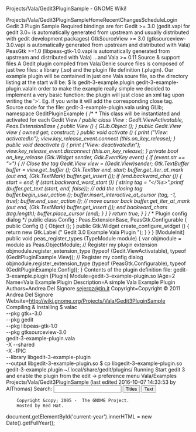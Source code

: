 Projects/Vala/Gedit3PluginSample - GNOME Wiki!
<!--
var search_hint = "Search";
//-->
Projects/Vala/Gedit3PluginSampleHomeRecentChangesScheduleLogin
Gedit 3 Plugin Sample
Required bindings are for: Gedit >= 3.0 (gedit.vapi for gedit 3.0+ is automatically generated from upstream and usually distributed with gedit development packages) GtkSourceView >= 3.0 (gtksourceview-3.0.vapi is automatically generated from upstream and distributed with Vala) PeasGtk >=1.0 (libpeas-gtk-1.0.vapi is automatically generated from upstream and distributed with Vala) ...and Vala >= 0.11 
Source &amp; support files
A Gedit plugin compiled from Vala/Genie source files is composed of just two files: a library (.so) and the plugin file definition (.plugin). Our example plugin will be contained in just one Vala soure file, so the directory listing at the start will be: $ ls
gedit-3-example.plugin
gedit-3-example-plugin.valaIn order to make the example really simple we decided to implement a very basic function: the plugin will just close an xml tag upon writing the '>'. Eg. if you write <test> it will add the corresponding </test> close tag. Source code for the file: gedit-3-example-plugin.vala using GLib;
namespace GeditPluginExample
{
        /*
         * This class will be instantiated and activated for each Gedit View
         */
        public class View : Gedit.ViewActivatable, Peas.ExtensionBase
        {
                public View ()
                {
                        GLib.Object ();
                }
                public Gedit.View view {
                         owned get; construct;
                }
                public void activate ()
                {
                        print ("View: activated\n");
                        view.key_release_event.connect (this.on_key_release);
                }
                public void deactivate ()
                {
                        print ("View: deactivated\n");
                        view.key_release_event.disconnect (this.on_key_release);
                }
                private bool on_key_release (Gtk.Widget sender, Gdk.EventKey event)
                {
                        if (event.str == ">") {
                                // Close the tag
                                Gedit.View view = (Gedit.View)sender;
                                Gtk.TextBuffer buffer = view.get_buffer ();
                                Gtk.TextIter end, start;
                                buffer.get_iter_at_mark (out end, (Gtk.TextMark) buffer.get_insert ());
                                if (end.backward_char ()) {
                                        start = end;
                                        if (start.backward_word_start ()) {
                                                string tag = "</%s>".printf (buffer.get_text (start, end, false));
                                                // add the closing tag
                                                buffer.begin_user_action ();
                                                buffer.insert_interactive_at_cursor (tag, -1, true);
                                                buffer.end_user_action ();
                                                // move cursor back
                                                buffer.get_iter_at_mark (out end, (Gtk.TextMark) buffer.get_insert ());
                                                end.backward_chars (tag.length);
                                                buffer.place_cursor (end);
                                        }
                                }
                        }
                        return true;
                }
        }
        /*
         * Plugin config dialog
         */
        public class Config : Peas.ExtensionBase, PeasGtk.Configurable
        {
                public Config () 
                {
                        Object ();
                }
                public Gtk.Widget create_configure_widget () 
                {
                        return new Gtk.Label (" Gedit 3.0 Example Vala Plugin ");
                }
        }
}
[ModuleInit]
public void peas_register_types (TypeModule module) 
{
        var objmodule = module as Peas.ObjectModule;
        // Register my plugin extension
        objmodule.register_extension_type (typeof (Gedit.ViewActivatable), typeof (GeditPluginExample.View));
        // Register my config dialog
        objmodule.register_extension_type (typeof (PeasGtk.Configurable), typeof (GeditPluginExample.Config));
}
Contents of the plugin definition file: gedit-3-example.plugin [Plugin]
Module=gedit-3-example-plugin.so
IAge=2
Name=Vala Example Plugin
Description=A simple Vala Example Plugin
Authors=Andrea Del Signore <sejerpz@tin.it>
Copyright=Copyright © 2011 Andrea Del Signore
Website=http://wiki.gnome.org/Projects/Vala/Gedit3PluginSample
Compiling &amp; Installing
$ valac \
    --pkg gtk+-3.0 \
    --pkg gedit \
    --pkg libpeas-gtk-1.0 \
    --pkg gtksourceview-3.0 \
    gedit-3-example-plugin.vala \
    -X --shared \
    -X -fPIC \
    --library libgedit-3-example-plugin \
    --output libgedit-3-example-plugin.so
$ cp libgedit-3-example-plugin.so gedit-3-example.plugin ~/.local/share/gedit/plugins/
Running
Start gedit 3 and enable the plugin from the edit -> preference menu  Vala/Examples Projects/Vala/Gedit3PluginSample  (last edited 2016-10-07 14:33:53 by AlThomas)
Search:
<input id="searchinput" type="text" name="value" value="" size="20"
    onfocus="searchFocus(this)" onblur="searchBlur(this)"
    onkeyup="searchChange(this)" onchange="searchChange(this)" alt="Search">
<input id="titlesearch" name="titlesearch" type="submit"
    value="Titles" alt="Search Titles">
<input id="fullsearch" name="fullsearch" type="submit"
    value="Text" alt="Search Full Text">
<!--// Initialize search form
var f = document.getElementById('searchform');
f.getElementsByTagName('label')[0].style.display = 'none';
var e = document.getElementById('searchinput');
searchChange(e);
searchBlur(e);
//-->
        Copyright &copy; 2005 -  The GNOME Project.
        Hosted by Red Hat.
  document.getElementById('current-year').innerHTML = new Date().getFullYear();
